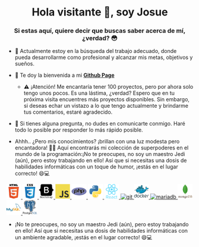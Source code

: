 <h1 align="center">Hola visitante 👋, soy Josue</h1>
<h3 align="center">Si estas aquí, quiere decir que buscas saber acerca de mí, ¿verdad? 😳</h3>

- 📖 Actualmente estoy en la búsqueda del trabajo adecuado, donde pueda desarrollarme como profesional y alcanzar mis metas, objetivos y sueños.

- 📣 Te doy la bienvenida a mi **[Github Page](https://nvipi.github.io/)** 
  -  ⚠️ ¡Atención! Me encantaría tener 100 proyectos, pero por ahora solo tengo unos pocos. Es una lástima, ¿verdad? Espero que en tu próxima visita encuentres más proyectos disponibles. Sin embargo, si deseas echar un vistazo a lo que tengo actualmente y brindarme tus comentarios, estaré agradecido.

- 💬 Si tienes alguna pregunta, no dudes en comunicarte conmigo. Haré todo lo posible por responder lo más rápido posible.

- Ahhh.. ¿Pero mis conocimientos? ¡brillan con una luz modesta pero encantadora! 🌟✨ Aquí encontrarás mi colección de superpoderes en el mundo de la programación:¡No te preocupes, no soy un maestro Jedi (aún), pero estoy trabajando en ello! Así que si necesitas una dosis de habilidades informáticas con un toque de humor, ¡estás en el lugar correcto! 😄💻

<p align="left"> 
    <a href="https://www.w3.org/html/" target="_blank" rel="noreferrer">
        <img src="https://raw.githubusercontent.com/devicons/devicon/master/icons/html5/html5-original-wordmark.svg" alt="html5" width="40" height="40"/>
    </a> 
    <a href="https://www.w3schools.com/css/" target="_blank" rel="noreferrer">
        <img src="https://raw.githubusercontent.com/devicons/devicon/master/icons/css3/css3-original-wordmark.svg" alt="css3" width="40" height="40"/>
    </a> 
    <a href="https://getbootstrap.com" target="_blank" rel="noreferrer">
        <img src="https://raw.githubusercontent.com/devicons/devicon/master/icons/bootstrap/bootstrap-plain-wordmark.svg" alt="bootstrap" width="40" height="40"/>
    </a> 
    <a href="https://developer.mozilla.org/en-US/docs/Web/JavaScript" target="_blank" rel="noreferrer">
        <img src="https://raw.githubusercontent.com/devicons/devicon/master/icons/javascript/javascript-original.svg" alt="javascript" width="40" height="40"/>
    </a> 
    <a href="https://www.php.net" target="_blank" rel="noreferrer">
        <img src="https://raw.githubusercontent.com/devicons/devicon/master/icons/php/php-original.svg" alt="php" width="40" height="40"/>
    </a> 
    <a href="https://www.python.org" target="_blank" rel="noreferrer">
        <img src="https://raw.githubusercontent.com/devicons/devicon/master/icons/python/python-original.svg" alt="python" width="40" height="40"/>
    </a> 
    <a href="https://reactjs.org/" target="_blank" rel="noreferrer">
        <img src="https://raw.githubusercontent.com/devicons/devicon/master/icons/react/react-original-wordmark.svg" alt="react" width="40" height="40"/>
    </a>
    <a href="https://git-scm.com/" target="_blank" rel="noreferrer">
        <img src="https://www.vectorlogo.zone/logos/git-scm/git-scm-icon.svg" alt="git" width="40" height="40"/>
    </a> 
    <a href="https://www.docker.com/" target="_blank" rel="noreferrer">
        <img src="https://raw.githubusercontent.com/devicons/devicon/master/icons/docker/docker-original-wordmark.svg" alt="docker" width="40" height="40"/>
    </a>
    <a href="https://mariadb.org/" target="_blank" rel="noreferrer">
        <img src="https://www.vectorlogo.zone/logos/mariadb/mariadb-icon.svg" alt="mariadb" width="40" height="40"/>
    </a> 
    <a href="https://www.mongodb.com/" target="_blank" rel="noreferrer">
        <img src="https://raw.githubusercontent.com/devicons/devicon/master/icons/mongodb/mongodb-original-wordmark.svg" alt="mongodb" width="40" height="40"/>
    </a> 
    <a href="https://www.mysql.com/" target="_blank" rel="noreferrer">
        <img src="https://raw.githubusercontent.com/devicons/devicon/master/icons/mysql/mysql-original-wordmark.svg" alt="mysql" width="40" height="40"/>
    </a> 
    <a href="https://www.postgresql.org" target="_blank" rel="noreferrer">
        <img src="https://raw.githubusercontent.com/devicons/devicon/master/icons/postgresql/postgresql-original-wordmark.svg" alt="postgresql" width="40" height="40"/>
    </a> 
</p>

- ¡No te preocupes, no soy un maestro Jedi (aún), pero estoy trabajando en ello! Así que si necesitas una dosis de habilidades informáticas con un ambiente agradable, ¡estás en el lugar correcto! 😄💻
